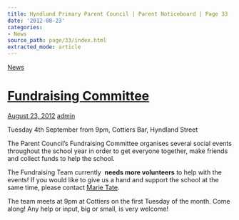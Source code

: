 ```yaml
---
title: Hyndland Primary Parent Council | Parent Noticeboard | Page 33
date: '2012-08-23'
categories:
- News
source_path: page/33/index.html
extracted_mode: article
---
```

[News](/news/)

# [Fundraising Committee](/news/fundraising-committee/)

[August 23, 2012](/news/fundraising-committee/) [admin](author/admin/)

Tuesday 4th September from 9pm, Cottiers Bar, Hyndland Street

The Parent Council’s Fundraising Committee organises several social events throughout the school year in order to get everyone together, make friends and collect funds to help the school.

The Fundraising Team currently&nbsp; **needs more volunteers** to help with the events! If you would like to give us a hand and support the school at the same time, please contact [Marie Tate](mailto:marie.tate@ntlworld.com).

The team meets at 9pm at Cottiers on the first Tuesday of the month. Come along! Any help or input, big or small, is very welcome!
